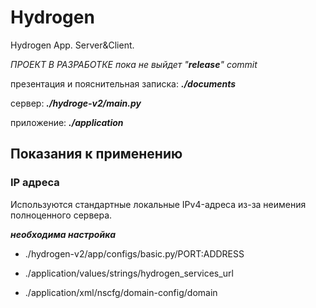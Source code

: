 # Hydrogen
Hydrogen App. Server&amp;Client.


*ПРОЕКТ В РАЗРАБОТКЕ*
*пока не выйдет "***release***" commit*


презентация и пояснительная записка:
***./documents***


сервер: 
***./hydroge-v2/main.py***


приложение:
***./application***


## Показания к применению

### IP адреса
Используются стандартные локальные IPv4-адреса из-за неимения полноценного сервера.

***необходима настройка***

* ./hydrogen-v2/app/configs/basic.py/PORT:ADDRESS

* ./application/values/strings/hydrogen_services_url

* ./application/xml/nscfg/domain-config/domain 